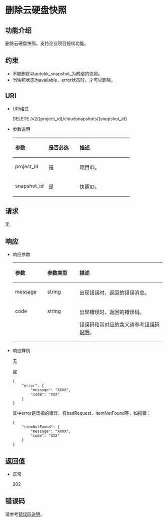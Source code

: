 # 删除云硬盘快照<a name="ZH-CN_TOPIC_0142374135"></a>

## 功能介绍<a name="section4805694511340"></a>

删除云硬盘快照。支持企业项目授权功能。

## 约束<a name="section18631564103149"></a>

-   不能删除以autobk\_snapshot\_为前缀的快照。
-   当快照状态为available、error状态时，才可以删除。

## URI<a name="section268627411340"></a>

-   URI格式

    DELETE /v2/\{project\_id\}/cloudsnapshots/\{snapshot\_id\}

-   参数说明

    <a name="zh-cn_topic_0051408625_table5655293911340"></a>
    <table><thead align="left"><tr id="zh-cn_topic_0051408625_row4718979611340"><th class="cellrowborder" valign="top" width="28.57%" id="mcps1.1.4.1.1"><p id="zh-cn_topic_0051408625_p6427715211340"><a name="zh-cn_topic_0051408625_p6427715211340"></a><a name="zh-cn_topic_0051408625_p6427715211340"></a>参数</p>
    </th>
    <th class="cellrowborder" valign="top" width="26.529999999999998%" id="mcps1.1.4.1.2"><p id="zh-cn_topic_0051408625_p3906685711340"><a name="zh-cn_topic_0051408625_p3906685711340"></a><a name="zh-cn_topic_0051408625_p3906685711340"></a>是否必选</p>
    </th>
    <th class="cellrowborder" valign="top" width="44.9%" id="mcps1.1.4.1.3"><p id="zh-cn_topic_0051408625_p1029885411340"><a name="zh-cn_topic_0051408625_p1029885411340"></a><a name="zh-cn_topic_0051408625_p1029885411340"></a>描述</p>
    </th>
    </tr>
    </thead>
    <tbody><tr id="zh-cn_topic_0051408625_row2890086411340"><td class="cellrowborder" valign="top" width="28.57%" headers="mcps1.1.4.1.1 "><p id="zh-cn_topic_0051408625_p5926863811340"><a name="zh-cn_topic_0051408625_p5926863811340"></a><a name="zh-cn_topic_0051408625_p5926863811340"></a>project_id</p>
    </td>
    <td class="cellrowborder" valign="top" width="26.529999999999998%" headers="mcps1.1.4.1.2 "><p id="zh-cn_topic_0051408625_p3603037711340"><a name="zh-cn_topic_0051408625_p3603037711340"></a><a name="zh-cn_topic_0051408625_p3603037711340"></a>是</p>
    </td>
    <td class="cellrowborder" valign="top" width="44.9%" headers="mcps1.1.4.1.3 "><p id="zh-cn_topic_0051408625_p3277940011340"><a name="zh-cn_topic_0051408625_p3277940011340"></a><a name="zh-cn_topic_0051408625_p3277940011340"></a>项目ID。</p>
    </td>
    </tr>
    <tr id="zh-cn_topic_0051408625_row2657914711340"><td class="cellrowborder" valign="top" width="28.57%" headers="mcps1.1.4.1.1 "><p id="zh-cn_topic_0051408625_p542726811340"><a name="zh-cn_topic_0051408625_p542726811340"></a><a name="zh-cn_topic_0051408625_p542726811340"></a>snapshot_id</p>
    </td>
    <td class="cellrowborder" valign="top" width="26.529999999999998%" headers="mcps1.1.4.1.2 "><p id="zh-cn_topic_0051408625_p3695552511340"><a name="zh-cn_topic_0051408625_p3695552511340"></a><a name="zh-cn_topic_0051408625_p3695552511340"></a>是</p>
    </td>
    <td class="cellrowborder" valign="top" width="44.9%" headers="mcps1.1.4.1.3 "><p id="zh-cn_topic_0051408625_p4060754311340"><a name="zh-cn_topic_0051408625_p4060754311340"></a><a name="zh-cn_topic_0051408625_p4060754311340"></a>快照ID。</p>
    </td>
    </tr>
    </tbody>
    </table>


## 请求<a name="section87667311340"></a>

无

## 响应<a name="section5147449911340"></a>

-   响应参数

    <a name="zh-cn_topic_0051408625_table46654279102454"></a>
    <table><thead align="left"><tr id="zh-cn_topic_0051408625_row6664264102454"><th class="cellrowborder" valign="top" width="21.43%" id="mcps1.1.4.1.1"><p id="zh-cn_topic_0051408625_p2934472102454"><a name="zh-cn_topic_0051408625_p2934472102454"></a><a name="zh-cn_topic_0051408625_p2934472102454"></a>参数</p>
    </th>
    <th class="cellrowborder" valign="top" width="21.43%" id="mcps1.1.4.1.2"><p id="zh-cn_topic_0051408625_p1338569102927"><a name="zh-cn_topic_0051408625_p1338569102927"></a><a name="zh-cn_topic_0051408625_p1338569102927"></a>参数类型</p>
    </th>
    <th class="cellrowborder" valign="top" width="57.14%" id="mcps1.1.4.1.3"><p id="zh-cn_topic_0051408625_p23036595102454"><a name="zh-cn_topic_0051408625_p23036595102454"></a><a name="zh-cn_topic_0051408625_p23036595102454"></a>描述</p>
    </th>
    </tr>
    </thead>
    <tbody><tr id="zh-cn_topic_0051408625_row12419334102454"><td class="cellrowborder" valign="top" width="21.43%" headers="mcps1.1.4.1.1 "><p id="zh-cn_topic_0051408625_p66442012102454"><a name="zh-cn_topic_0051408625_p66442012102454"></a><a name="zh-cn_topic_0051408625_p66442012102454"></a>message</p>
    </td>
    <td class="cellrowborder" valign="top" width="21.43%" headers="mcps1.1.4.1.2 "><p id="zh-cn_topic_0051408625_p58201874102927"><a name="zh-cn_topic_0051408625_p58201874102927"></a><a name="zh-cn_topic_0051408625_p58201874102927"></a>string</p>
    </td>
    <td class="cellrowborder" valign="top" width="57.14%" headers="mcps1.1.4.1.3 "><p id="zh-cn_topic_0051408625_p9725329102454"><a name="zh-cn_topic_0051408625_p9725329102454"></a><a name="zh-cn_topic_0051408625_p9725329102454"></a>出现错误时，返回的错误消息。</p>
    </td>
    </tr>
    <tr id="zh-cn_topic_0051408625_row20419099102454"><td class="cellrowborder" valign="top" width="21.43%" headers="mcps1.1.4.1.1 "><p id="zh-cn_topic_0051408625_p43334338102454"><a name="zh-cn_topic_0051408625_p43334338102454"></a><a name="zh-cn_topic_0051408625_p43334338102454"></a>code</p>
    </td>
    <td class="cellrowborder" valign="top" width="21.43%" headers="mcps1.1.4.1.2 "><p id="zh-cn_topic_0051408625_p16731376102927"><a name="zh-cn_topic_0051408625_p16731376102927"></a><a name="zh-cn_topic_0051408625_p16731376102927"></a>string</p>
    </td>
    <td class="cellrowborder" valign="top" width="57.14%" headers="mcps1.1.4.1.3 "><p id="zh-cn_topic_0051408625_p29729347102454"><a name="zh-cn_topic_0051408625_p29729347102454"></a><a name="zh-cn_topic_0051408625_p29729347102454"></a>出现错误时，返回的错误码。</p>
    <p id="zh-cn_topic_0051408625_p66237533102454"><a name="zh-cn_topic_0051408625_p66237533102454"></a><a name="zh-cn_topic_0051408625_p66237533102454"></a>错误码和其对应的含义请参考<a href="错误码说明.md">错误码说明</a>。</p>
    </td>
    </tr>
    </tbody>
    </table>

-   响应样例

    无

    或

    ```
    {
        "error": {
            "message": "XXXX", 
            "code": "XXX"
        }
    }
    ```

    其中error是泛指的错误，有badRequest、itemNotFound等，如报错：

    ```
    {
        "itemNotFound": {
            "message": "XXXX", 
            "code": "XXX"
        }
    }
    ```


## 返回值<a name="section1751558211340"></a>

-   正常

    202


## 错误码<a name="section431317151242"></a>

请参考[错误码说明](错误码说明.md)。

